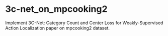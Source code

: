 # 3c-net_on_mpcooking2
Implement 3C-Net: Category Count and Center Loss for Weakly-Supervised Action Localization paper on mpcooking2 dataset.
